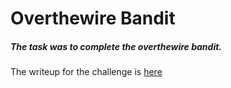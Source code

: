 # Overthewire Bandit

##### The task was to complete the overthewire bandit.

The writeup for the challenge is [here](https://gajabaar.notion.site/Bandit-96d9fbfc037c4af3bb8297f3bc36cb50)